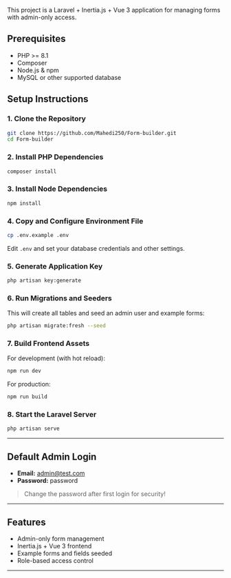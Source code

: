 

This project is a Laravel + Inertia.js + Vue 3 application for managing forms with admin-only access.

## Prerequisites

- PHP >= 8.1
- Composer
- Node.js & npm
- MySQL or other supported database

## Setup Instructions

### 1. Clone the Repository

```sh
git clone https://github.com/Mahedi250/Form-builder.git
cd Form-builder
```

### 2. Install PHP Dependencies

```sh
composer install
```

### 3. Install Node Dependencies

```sh
npm install
```

### 4. Copy and Configure Environment File

```sh
cp .env.example .env
```

Edit `.env` and set your database credentials and other settings.

### 5. Generate Application Key

```sh
php artisan key:generate
```

### 6. Run Migrations and Seeders

This will create all tables and seed an admin user and example forms:

```sh
php artisan migrate:fresh --seed
```

### 7. Build Frontend Assets

For development (with hot reload):

```sh
npm run dev
```

For production:

```sh
npm run build
```

### 8. Start the Laravel Server

```sh
php artisan serve
```



---

## Default Admin Login

- **Email:** admin@test.com
- **Password:** password

> Change the password after first login for security!

---

## Features

- Admin-only form management 
- Inertia.js + Vue 3 frontend
- Example forms and fields seeded
- Role-based access control

---

